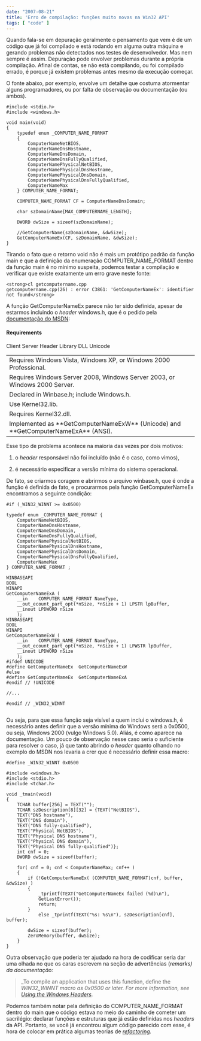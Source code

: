 ```yaml
---
date: "2007-08-21"
title: 'Erro de compilação: funções muito novas na Win32 API'
tags: [ "code" ]
---
```

Quando fala-se em depuração geralmente o pensamento que vem é de um código que já foi compilado e está rodando em alguma outra máquina e gerando problemas não detectados nos testes de desenvolvedor. Mas nem sempre é assim. Depuração pode envolver problemas durante a própria compilação. Afinal de contas, se não está compilando, ou foi compilado errado, é porque já existem problemas antes mesmo da execução começar.

O fonte abaixo, por exemplo, envolve um detalhe que costuma atormentar alguns programadores, ou por falta de observação ou documentação (ou ambos).

```
#include <stdio.h>
#include <windows.h>

void main(void)
{
	typedef enum _COMPUTER_NAME_FORMAT
	{
		ComputerNameNetBIOS,
		ComputerNameDnsHostname,
		ComputerNameDnsDomain,
		ComputerNameDnsFullyQualified,
		ComputerNamePhysicalNetBIOS,
		ComputerNamePhysicalDnsHostname,
		ComputerNamePhysicalDnsDomain,
		ComputerNamePhysicalDnsFullyQualified,
		ComputerNameMax
	} COMPUTER_NAME_FORMAT;

	COMPUTER_NAME_FORMAT CF = ComputerNameDnsDomain;

	char szDomainName[MAX_COMPUTERNAME_LENGTH];

	DWORD dwSize = sizeof(szDomainName);

	//GetComputerName(szDomainName, &dwSize);
	GetComputerNameEx(CF, szDomainName, &dwSize);
} 

```

Tirando o fato que o retorno void não é mais um protótipo padrão da função main e que a definição da enumeração COMPUTER_NAME_FORMAT dentro da função main é no mínimo suspeita, podemos testar a compilação e verificar que existe exatamente um erro grave neste fonte:

    
    <strong>cl getcomputername.cpp
    getcomputername.cpp(26) : error C3861: 'GetComputerNameEx': identifier not found</strong>

A função GetComputerNameEx parece não ter sido definida, apesar de estarmos incluindo o _header_ windows.h, que é o pedido pela [documentação do MSDN](http://msdn2.microsoft.com/en-us/library/ms724301.aspx):

#### Requirements

<table class="psdkRequirements" >
<tbody >
<tr >
Client

<td >Requires Windows Vista, Windows XP, or Windows 2000 Professional.
</td>
</tr>
<tr >
Server

<td >Requires Windows Server 2008, Windows Server 2003, or Windows 2000 Server.
</td>
</tr>
<tr >
Header

<td >Declared in Winbase.h; include Windows.h.
</td>
</tr>
<tr >
Library

<td >Use Kernel32.lib.
</td>
</tr>
<tr >
DLL

<td >Requires Kernel32.dll.
</td>
</tr>
<tr >
Unicode

<td >Implemented as **GetComputerNameExW** (Unicode) and **GetComputerNameExA** (ANSI).
</td>
</tr>
</tbody>
</table>

Esse tipo de problema acontece na maioria das vezes por dois motivos:

    
  1. o _header_ responsável não foi incluído (não é o caso, como vimos),

    
  2. é necessário especificar a versão mínima do sistema operacional.

De fato, se criarmos coragem e abrirmos o arquivo winbase.h, que é onde a função é definida de fato, e procurarmos pela função GetComputerNameEx encontramos a seguinte condição:

```
#if (_WIN32_WINNT >= 0x0500)

typedef enum _COMPUTER_NAME_FORMAT {
    ComputerNameNetBIOS,
    ComputerNameDnsHostname,
    ComputerNameDnsDomain,
    ComputerNameDnsFullyQualified,
    ComputerNamePhysicalNetBIOS,
    ComputerNamePhysicalDnsHostname,
    ComputerNamePhysicalDnsDomain,
    ComputerNamePhysicalDnsFullyQualified,
    ComputerNameMax
} COMPUTER_NAME_FORMAT ;

WINBASEAPI
BOOL
WINAPI
GetComputerNameExA (
    __in    COMPUTER_NAME_FORMAT NameType,
    __out_ecount_part_opt(*nSize, *nSize + 1) LPSTR lpBuffer,
    __inout LPDWORD nSize
    );
WINBASEAPI
BOOL
WINAPI
GetComputerNameExW (
    __in    COMPUTER_NAME_FORMAT NameType,
    __out_ecount_part_opt(*nSize, *nSize + 1) LPWSTR lpBuffer,
    __inout LPDWORD nSize
    );
#ifdef UNICODE
#define GetComputerNameEx  GetComputerNameExW
#else
#define GetComputerNameEx  GetComputerNameExA
#endif // !UNICODE

//...

#endif // _WIN32_WINNT
 

```

Ou seja, para que essa função seja visível a quem inclui o windows.h, é necessário antes definir que a versão mínima do Windows será a 0x0500, ou seja, Windows 2000 (vulgo Windows 5.0). Aliás, é como aparece na documentação. Um pouco de observação nesse caso seria o suficiente para resolver o caso, já que tanto abrindo o _header_ quanto olhando no exemplo do MSDN nos levaria a crer que é necessário definir essa macro:

```
#define _WIN32_WINNT 0x0500

#include <windows.h>
#include <stdio.h>
#include <tchar.h>

void _tmain(void)
{
	TCHAR buffer[256] = TEXT("");
	TCHAR szDescription[8][32] = {TEXT("NetBIOS"), 
	TEXT("DNS hostname"), 
	TEXT("DNS domain"), 
	TEXT("DNS fully-qualified"), 
	TEXT("Physical NetBIOS"), 
	TEXT("Physical DNS hostname"), 
	TEXT("Physical DNS domain"), 
	TEXT("Physical DNS fully-qualified")};
	int cnf = 0;
	DWORD dwSize = sizeof(buffer);

	for( cnf = 0; cnf < ComputerNameMax; cnf++ )
	{
		if (!GetComputerNameEx( (COMPUTER_NAME_FORMAT)cnf, buffer, &dwSize) )
		{
			_tprintf(TEXT("GetComputerNameEx failed (%d)\n"),
			GetLastError());
			return;
		}
			else _tprintf(TEXT("%s: %s\n"), szDescription[cnf], buffer);

		dwSize = sizeof(buffer);
		ZeroMemory(buffer, dwSize);
	}
} 

```

Outra observação que poderia ter ajudado na hora de codificar seria dar uma olhada no que os caras escrevem na seção de advertências (_remarks) _da documentação_:_

> _To compile an application that uses this function, define the _WIN32_WINNT macro as 0x0500 or later. For more information, see [Using the Windows Headers](http://msdn2.microsoft.com/en-us/library/aa383745.aspx)._

Podemos também notar pela definição do COMPUTER_NAME_FORMAT dentro do main que o código estava no meio do caminho de cometer um sacrilégio: declarar funções e estruturas que já estão definidas nos _headers_ da API. Portanto, se você já encontrou algum código parecido com esse, é hora de colocar em prática algumas teorias de _[refactoring](http://en.wikipedia.org/wiki/Code_refactoring)._
